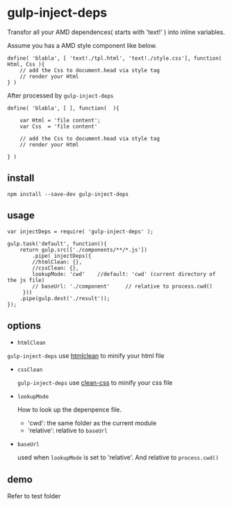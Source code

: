 # gulp-inject-deps

Transfor all your AMD dependences( starts with 'text!' ) into inline variables.

Assume you has a AMD style component like below. 
```
define( 'blabla', [ 'text!./tpl.html', 'text!./style.css'], function( Html, Css ){
    // add the Css to document.head via style tag
    // render your Html
} )
```
After processed by `gulp-inject-deps`
```
define( 'blabla', [ ], function(  ){

    var Html = 'file content';
    var Css  = 'file content'
    
    // add the Css to document.head via style tag
    // render your Html
    
} )
```

## install

```
npm install --save-dev gulp-inject-deps
```
## usage
```
var injectDeps = require( 'gulp-inject-deps' );

gulp.task('default', function(){
	return gulp.src(['./components/**/*.js'])
		.pipe( injectDeps({
	    //htmlClean: {},
	    //cssClean: {},
	    lookupMode: 'cwd'    //default: 'cwd' (current directory of the js file)
	    // baseUrl: './component'     // relative to process.cwd()
	 }))
	.pipe(gulp.dest('./result'));
});

```
## options
* `htmlClean`

 `gulp-inject-deps` use [htmlclean](https://github.com/anseki/htmlclean) to minify your html file

* `cssClean`

  `gulp-inject-deps` use [clean-css](https://github.com/jakubpawlowicz/clean-css) to minify your css file
  
* `lookupMode`

  How to look up the depenpence file.

   * 'cwd': the same folder as the current module
   * 'relative': relative to `baseUrl`

* `baseUrl`

  used when  `lookupMode` is set to 'relative'. And relative to `process.cwd()`
  

## demo

  Refer to test folder
